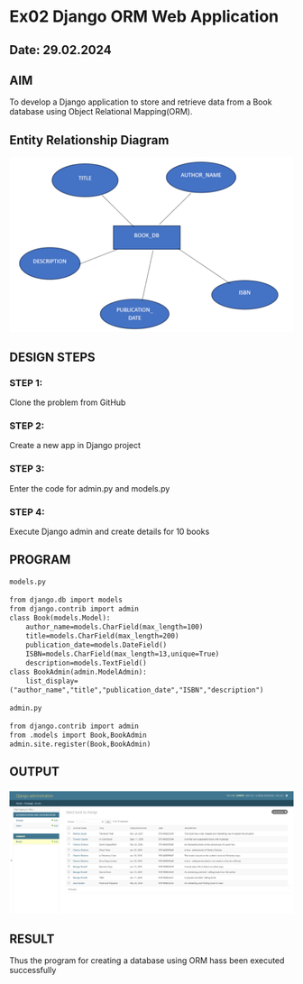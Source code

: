 # Ex02 Django ORM Web Application
## Date: 29.02.2024

## AIM
To develop a Django application to store and retrieve data from a Book database using Object Relational Mapping(ORM).

## Entity Relationship Diagram

![alt text](s1.png)


## DESIGN STEPS

### STEP 1:
Clone the problem from GitHub

### STEP 2:
Create a new app in Django project

### STEP 3:
Enter the code for admin.py and models.py

### STEP 4:
Execute Django admin and create details for 10 books

## PROGRAM

```
models.py

from django.db import models
from django.contrib import admin
class Book(models.Model):
    author_name=models.CharField(max_length=100)
    title=models.CharField(max_length=200)
    publication_date=models.DateField()
    ISBN=models.CharField(max_length=13,unique=True)
    description=models.TextField()
class BookAdmin(admin.ModelAdmin):
    list_display=("author_name","title","publication_date","ISBN","description")

admin.py

from django.contrib import admin
from .models import Book,BookAdmin
admin.site.register(Book,BookAdmin)
```

## OUTPUT

![alt text](s4.png)

## RESULT
Thus the program for creating a database using ORM hass been executed successfully
